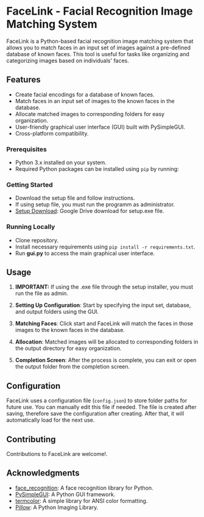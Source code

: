 # FaceLink - Facial Recognition Image Matching System

FaceLink is a Python-based facial recognition image matching system that allows you to match faces in an input set of images against a pre-defined database of known faces. This tool is useful for tasks like organizing and categorizing images based on individuals' faces.

## Features

- Create facial encodings for a database of known faces.
- Match faces in an input set of images to the known faces in the database.
- Allocate matched images to corresponding folders for easy organization.
- User-friendly graphical user interface (GUI) built with PySimpleGUI.
- Cross-platform compatibility.

### Prerequisites

- Python 3.x installed on your system.
- Required Python packages can be installed using `pip` by running:

### Getting Started

- Download the setup file and follow instructions.
- If using setup file, you must run the programm as administrator.
- [Setup Download](https://drive.google.com/file/d/1qTRBlojVWVP0jNSmy8yBSEZtakMc6B6q/view?usp=sharing): Google Drive download for setup.exe file.

### Running Locally

- Clone repository.
- Install necessary requirements using `pip install -r requirements.txt`.
- Run **gui.py** to access the main graphical user interface.


## Usage
1. **IMPORTANT:** If using the .exe file through the setup installer, you must run the file as admin.

1. **Setting Up Configuration**: Start by specifying the input set, database, and output folders using the GUI.

2. **Matching Faces**: Click start and FaceLink will match the faces in those images to the known faces in the database.

3. **Allocation**: Matched images will be allocated to corresponding folders in the output directory for easy organization.

4. **Completion Screen**: After the process is complete, you can exit or open the output folder from the completion screen.

## Configuration

FaceLink uses a configuration file (`config.json`) to store folder paths for future use. You can manually edit this file if needed.
The file is created after saving, therefore save the configuration after creating. After that, it will automatically load for the next use.
## Contributing

Contributions to FaceLink are welcome!.

## Acknowledgments

- [face_recognition](https://github.com/ageitgey/face_recognition): A face recognition library for Python.
- [PySimpleGUI](https://pysimplegui.readthedocs.io/): A Python GUI framework.
- [termcolor](https://pypi.org/project/termcolor/): A simple library for ANSI color formatting.
- [Pillow](https://pillow.readthedocs.io/en/stable/): A Python Imaging Library.
